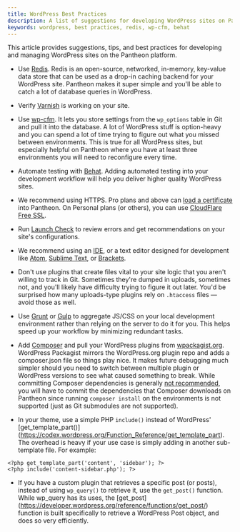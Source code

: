 ```yaml
---
title: WordPress Best Practices
description: A list of suggestions for developing WordPress sites on Pantheon.
keywords: wordpress, best practices, redis, wp-cfm, behat
---
```


This article provides suggestions, tips, and best practices for developing and managing WordPress sites on the Pantheon platform.

* Use [Redis](/docs/installing-redis-on-wordpress/). Redis is an open-source, networked, in-memory, key-value data store that can be used as a drop-in caching backend for your WordPress site. Pantheon makes it super simple and you'll be able to catch a lot of database queries in WordPress.

* Verify [Varnish](/docs/testing-varnish) is working on your site.

* Use [wp-cfm](https://pantheon.io/docs/configuration-management-plugin/). It lets you store settings from the `wp_options` table in Git and pull it into the database. A lot of WordPress stuff is option-heavy and you can spend a lot of time trying to figure out what you missed between environments. This is true for all WordPress sites, but especially helpful on Pantheon where you have at least three environments you will need to reconfigure every time.

* Automate testing with [Behat](/guides/automated-testing-wordpress-behat/). Adding automated testing into your development workflow will help you deliver higher quality WordPress sites.

* We recommend using HTTPS. Pro plans and above can [load a certificate](/docs/adding-a-ssl-certificate-for-secure-https-communication/) into Pantheon. On Personal plans (or others), you can use [CloudFlare Free SSL](/guides/ssl-with-cloudflare/).

* Run [Launch Check](/docs/launch-check-wordpress-performance-and-configuration-analysis) to review errors and get recommendations on your site's configurations.

*  We recommend using an [IDE](https://en.wikipedia.org/wiki/Comparison_of_integrated_development_environments#PHP), or a text editor designed for development like [Atom](https://atom.io/), [Sublime Text](http://www.sublimetext.com/), or [Brackets](http://brackets.io/).

* Don't use plugins that create files vital to your site logic that you aren't willing to track in Git. Sometimes they're dumped in uploads, sometimes not, and you'll likely have difficulty trying to figure it out later. You'd be surprised how many uploads-type plugins rely on `.htaccess` files — avoid those as well.

* Use [Grunt](http://gruntjs.com/) or [Gulp](http://gulpjs.com/) to aggregate JS/CSS on your local development environment rather than relying on the server to do it for you. This helps speed up your workflow by minimizing redundant tasks.

* Add [Composer](https://getcomposer.org/) and pull your WordPress plugins from [wpackagist.org](http://wpackagist.org/). WordPress Packagist mirrors the WordPress.org plugin repo and adds a composer.json file so things play nice. It makes future debugging much simpler should you need to switch between multiple plugin or WordPress versions to see what caused something to break. While committing Composer dependencies is generally [not recommended](https://getcomposer.org/doc/faqs/should-i-commit-the-dependencies-in-my-vendor-directory.md), you will have to commit the dependencies that Composer downloads on Pantheon since running `composer install` on the environments is not supported (just as Git submodules are not supported).

* In your theme, use a simple PHP `include()` instead of WordPress' [get_template_part()] (https://codex.wordpress.org/Function_Reference/get_template_part). The overhead is heavy if your use case is simply adding in another sub-template file. For example:

`<?php get_template_part('content', 'sidebar'); ?>`  
`<?php include('content-sidebar.php'); ?>`

* If you have a custom plugin that retrieves a specific post (or posts), instead of using `wp_query()` to retrieve it, use the `get_post()` function. While wp_query has its uses, the [get_post] (https://developer.wordpress.org/reference/functions/get_post/) function is built specifically to retrieve a WordPress Post object, and does so very efficiently.
